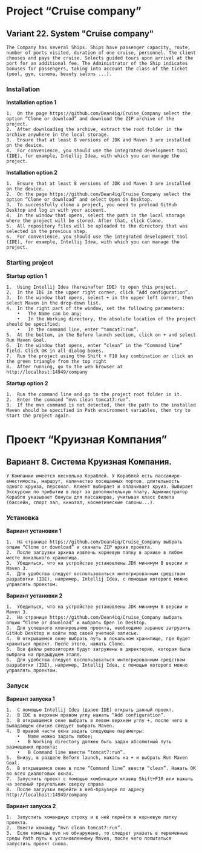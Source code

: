 # Project “Cruise company”

## Variant 22. System "Cruise company"
	The Company has several Ships. Ships have passenger capacity, route, number of ports visited, duration of one cruise, personnel. The client chooses and pays the cruise. Selects guided tours upon arrival at the port for an additional fee. The Administrator of the Ship indicates bonuses for passengers, taking into account the class of the ticket (pool, gym, cinema, beauty salons ...).

### Installation
**Installation option 1**

	1.	On the page https://github.com/Dean4iq/Cruise_Company select the option “Clone or download” and download the ZIP archive of the project.
	2.	After downloading the archive, extract the root folder in the archive anywhere in the local storage.
	3.	Ensure that at least 8 versions of JDK and Maven 3 are installed on the device.
	4.	For convenience, you should use the integrated development tool (IDE), for example, Intellij Idea, with which you can manage the project.
	
**Installation option 2**

	1.	Ensure that at least 8 versions of JDK and Maven 3 are installed on the device.
	2.	On the page https://github.com/Dean4iq/Cruise_Company select the option “Clone or download” and select Open in Desktop.
	3.	To successfully clone a project, you need to preload GitHub Desktop and log in with your account.
	4.	In the window that opens, select the path in the local storage where the project will be stored. After that, click Clone.
	5.	All repository files will be uploaded to the directory that was selected in the previous step.
	6.	For convenience, you should use the integrated development tool (IDE), for example, Intellij Idea, with which you can manage the project.
	
### Starting project
**Startup option 1**

	1.	Using Intellij Idea (hereinafter IDE) to open this project.
	2.	In the IDE in the upper right corner, click “Add configuration”.
	3.	In the window that opens, select + in the upper left corner, then select Maven in the drop-down list.
	4.	In the right part of the window, set the following parameters:
		•	The Name can be any;
		•	In the Working directory, the absolute location of the project should be specified;
		•	In the command line, enter “tomcat7:run”.
	5.	At the bottom, in the Before launch section, click on + and select Run Maven Goal.
	6.	In the window that opens, enter “clean” in the “Command line” field. Click OK in all dialog boxes.
	7.	Run the project using the Shift + F10 key combination or click on the green triangle from the top right
	8.	After running, go to the web browser at http://localhost:14949/company
	
**Startup option 2**

	1.	Run the command line and go to the project root folder in it.
	2.	Enter the command “mvn clean tomcat7:run”.
	3.	If the mvn command is not detected, then the path to the installed Maven should be specified in Path environment variables, then try to start the project again.


# Проект “Круизная Компания”

## Вариант 8. Система Круизная Компания. 
	У Компании имеется несколько Кораблей. У Кораблей есть пассажиро-вместимость, маршрут, количество посещаемых портов, длительность одного круиза, персонал. Клиент выбирает и оплачивает круиз. Выбирает Экскурсии по прибытии в порт за дополнительную плату. Администратор Корабля указывает бонусы для пассажиров, учитывая класс билета (бассейн, спорт зал, кинозал, косметические салоны...).

### Установка
**Вариант установки 1**

	1.	На странице https://github.com/Dean4iq/Cruise_Company выбрать опцию “Clone or download” и скачать ZIP архив проекта.
	2.	После загрузки архива извлечь корневую папку в архиве в любом месте локального хранилища.
	3.	Убедиться, что на устройстве установлены JDK минимум 8 версии и Maven 3.
	4.	Для удобства следует воспользоваться интегрированным средством разработки (IDE), например, Intellij Idea, с помощью которого можно управлять проектом.
	
**Вариант установки 2**

	1.	Убедиться, что на устройстве установлены JDK минимум 8 версии и Maven 3.
	2.	На странице https://github.com/Dean4iq/Cruise_Company выбрать опцию “Clone or download” и выбрать Open in Desktop.
	3.	Для успешного клонирования проекта, необходимо заранее загрузить GitHub Desktop и войти под своей учетной записью.
	4.	В открывшемся окне выбрать путь в локальном хранилище, где будет храниться проект. После этого, нажать Clone.
	5.	Все файлы репозитория будут загружены в директорию, которая была выбрана на предыдущем этапе.
	6.	Для удобства следует воспользоваться интегрированным средством разработки (IDE), например, Intellij Idea, с помощью которого можно управлять проектом.
	
### Запуск
**Вариант запуска 1**

	1.	С помощью Intellij Idea (далее IDE) открыть данный проект.
	2.	В IDE в верхнем правом углу нажать “Add configuration”.
	3.	В открывшемся окне выбрать в левом верхнем углу +, после чего в выпадающем списке следует выбрать Maven.
	4.	В правой части окна задать следующие параметры:
		•	Name можно задать любое;
		•	В Working directory должен быть задан абсолютный путь размещения проекта;
		•	В Command line ввести “tomcat7:run”.
	5.	Внизу, в разделе Before launch, нажать на + и выбрать Run Maven Goal.
	6.	В открывшемся окне в поле “Command line” ввести “clean”. Нажать ОК во всех диалоговых окнах.
	7.	Запустить проект с помощью комбинации клавиш Shift+F10 или нажать на зеленый треугольник сверху справа
	8.	После загрузки перейти в веб-браузере по адресу http://localhost:14949/company
	
**Вариант запуска 2**

	1.	Запустить командную строку и в ней перейти в корневую папку проекта.
	2.	Ввести команду “mvn clean tomcat7:run”.
	3.	Если команды mvn не обнаружено, то следует указать в переменные среды Path путь к установленному Maven, после чего попытаться запустить проект снова.
